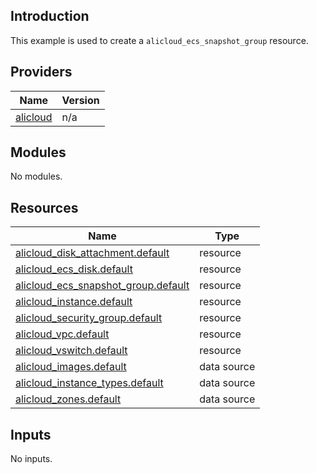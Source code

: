 ## Introduction

This example is used to create a `alicloud_ecs_snapshot_group` resource.

<!-- BEGIN_TF_DOCS -->
## Providers

| Name | Version |
|------|---------|
| <a name="provider_alicloud"></a> [alicloud](#provider\_alicloud) | n/a |

## Modules

No modules.

## Resources

| Name | Type |
|------|------|
| [alicloud_disk_attachment.default](https://registry.terraform.io/providers/aliyun/alicloud/latest/docs/resources/disk_attachment) | resource |
| [alicloud_ecs_disk.default](https://registry.terraform.io/providers/aliyun/alicloud/latest/docs/resources/ecs_disk) | resource |
| [alicloud_ecs_snapshot_group.default](https://registry.terraform.io/providers/aliyun/alicloud/latest/docs/resources/ecs_snapshot_group) | resource |
| [alicloud_instance.default](https://registry.terraform.io/providers/aliyun/alicloud/latest/docs/resources/instance) | resource |
| [alicloud_security_group.default](https://registry.terraform.io/providers/aliyun/alicloud/latest/docs/resources/security_group) | resource |
| [alicloud_vpc.default](https://registry.terraform.io/providers/aliyun/alicloud/latest/docs/resources/vpc) | resource |
| [alicloud_vswitch.default](https://registry.terraform.io/providers/aliyun/alicloud/latest/docs/resources/vswitch) | resource |
| [alicloud_images.default](https://registry.terraform.io/providers/aliyun/alicloud/latest/docs/data-sources/images) | data source |
| [alicloud_instance_types.default](https://registry.terraform.io/providers/aliyun/alicloud/latest/docs/data-sources/instance_types) | data source |
| [alicloud_zones.default](https://registry.terraform.io/providers/aliyun/alicloud/latest/docs/data-sources/zones) | data source |

## Inputs

No inputs.
<!-- END_TF_DOCS -->    